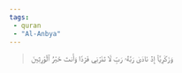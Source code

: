 ```yaml
---
tags: 
 - quran 
 - "Al-Anbya"
---
```


> وَزَكَرِيَّآ إِذۡ نَادَىٰ رَبَّهُۥ رَبِّ لَا تَذَرۡنِي فَرۡدٗا وَأَنتَ خَيۡرُ ٱلۡوَٰرِثِينَ
